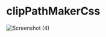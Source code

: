# clipPathMakerCss
![Screenshot (4)](https://github.com/jydhasan/clipPathMakerCss/assets/73984325/98f95a5f-b109-4dda-9894-cd4aa8b698aa)
